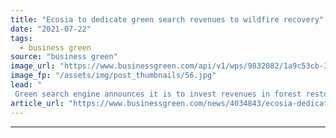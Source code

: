 ```yaml
---
title: "Ecosia to dedicate green search revenues to wildfire recovery"
date: "2021-07-22"
tags: 
  - business green
source: "business green"
image_url: "https://www.businessgreen.com/api/v1/wps/9832082/1a9c53cb-39fa-4784-b303-64720f75d5ff/6/ecosiaweb-350x250-185x114.jpg"
image_fp: "/assets/img/post_thumbnails/56.jpg"
lead: "
 Green search engine announces it is to invest revenues in forest restoration projects in Brazil, USA, and Australia  ..."
article_url: "https://www.businessgreen.com/news/4034843/ecosia-dedicate-green-search-revenues-wildfire-recovery"
---
```


---
